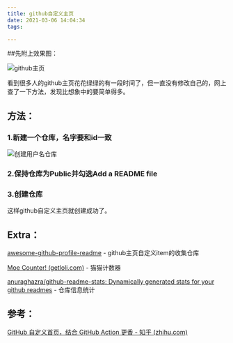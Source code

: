 ```yaml
---
title: github自定义主页
date: 2021-03-06 14:04:34
tags:

---
```


##先附上效果图：

![github主页](https://cdn.jsdelivr.net/gh/kiritosan/pic@master/img/github%E4%B8%BB%E9%A1%B5.png)

看到很多人的github主页花花绿绿的有一段时间了，但一直没有修改自己的，网上查了一下方法，发现比想象中的要简单得多。

## 方法：

### 1.新建一个仓库，名字要和id一致

![创建用户名仓库](https://cdn.jsdelivr.net/gh/kiritosan/pic@master/img/%E5%88%9B%E5%BB%BA%E7%94%A8%E6%88%B7%E5%90%8D%E4%BB%93%E5%BA%93.png)

### 2.保持仓库为Public并勾选Add a README file

### 3.创建仓库

这样github自定义主页就创建成功了。

## Extra：

[awesome-github-profile-readme](https://github.com/abhisheknaiidu/awesome-github-profile-readme) - github主页自定义item的收集仓库

[Moe Counter! (getloli.com)](https://count.getloli.com/) - 猫猫计数器

[anuraghazra/github-readme-stats: Dynamically generated stats for your github readmes](https://github.com/anuraghazra/github-readme-stats) - 仓库信息统计

## 参考：

[GitHub 自定义首页，结合 GitHub Action 更香 - 知乎 (zhihu.com)](https://zhuanlan.zhihu.com/p/180550738)